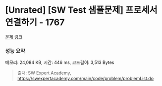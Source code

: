 # [Unrated] [SW Test 샘플문제] 프로세서 연결하기 - 1767 

[문제 링크](https://swexpertacademy.com/main/code/problem/problemDetail.do?contestProbId=AV4suNtaXFEDFAUf) 

### 성능 요약

메모리: 24,084 KB, 시간: 446 ms, 코드길이: 3,513 Bytes



> 출처: SW Expert Academy, https://swexpertacademy.com/main/code/problem/problemList.do